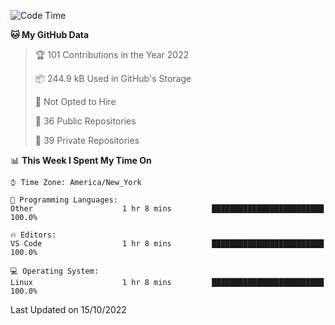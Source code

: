 <!--START_SECTION:waka-->
![Code Time](http://img.shields.io/badge/Code%20Time-106%20hrs%208%20mins-blue)

**🐱 My GitHub Data** 

> 🏆 101 Contributions in the Year 2022
 > 
> 📦 244.9 kB Used in GitHub's Storage 
 > 
> 🚫 Not Opted to Hire
 > 
> 📜 36 Public Repositories 
 > 
> 🔑 39 Private Repositories  
 > 
📊 **This Week I Spent My Time On** 

```text
⌚︎ Time Zone: America/New_York

💬 Programming Languages: 
Other                    1 hr 8 mins         █████████████████████████   100.0%

🔥 Editors: 
VS Code                  1 hr 8 mins         █████████████████████████   100.0%

💻 Operating System: 
Linux                    1 hr 8 mins         █████████████████████████   100.0%

```


 Last Updated on 15/10/2022
<!--END_SECTION:waka-->